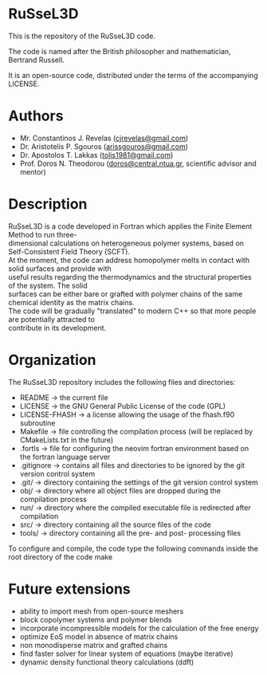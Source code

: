 # RuSseL3D
This is the repository of the RuSseL3D code.

The code is named after the British philosopher and mathematician, Bertrand Russell.

It is an open-source code, distributed under the terms of the accompanying LICENSE.

# Authors
- Mr. Constantinos J. Revelas (cjrevelas@gmail.com)
- Dr. Aristotelis P. Sgouros (arissgouros@gmail.com)
- Dr. Apostolos T. Lakkas (tolis1981@gmail.com)
- Prof. Doros N. Theodorou (doros@central.ntua.gr, scientific advisor and mentor)

# Description
RuSseL3D is a code developed in Fortran which applies the Finite Element Method to run three-\
dimensional calculations on heterogeneous polymer systems, based on Self-Consistent Field Theory (SCFT).\
At the moment, the code can address homopolymer melts in contact with solid surfaces and provide with\
useful results regarding the thermodynamics and the structural properties of the system. The solid\
surfaces can be either bare or grafted with polymer chains of the same chemical identity as the matrix chains.\
The code will be gradually "translated" to modern C++ so that more people are potentially attracted to\
contribute in its development.

# Organization
The RuSseL3D repository includes the following files and directories:
 - README        -> the current file
 - LICENSE       -> the GNU General Public License of the code (GPL)
 - LICENSE-FHASH -> a license allowing the usage of the fhash.f90 subroutine
 - Makefile      -> file controlling the compilation process (will be replaced by CMakeLists.txt in the future)
 - .fortls       -> file for configuring the neovim fortran environment based on the fortran language server
 - .gitignore    -> contains all files and directories to be ignored by the git version control system
 - .git/         -> directory containing the settings of the git version control system
 - obj/          -> directory where all object files are dropped during the compilation process
 - run/          -> directory where the compiled executable file is redirected after compilation
 - src/          -> directory containing all the source files of the code
 - tools/        -> directory containing all the pre- and post- processing files

To configure and compile, the code type the following commands inside the root directory of the code
    make

# Future extensions
 - ability to import mesh from open-source meshers
 - block copolymer systems and polymer blends
 - incorporate incompressible models for the calculation of the free energy
 - optimize EoS model in absence of matrix chains
 - non monodisperse matrix and grafted chains
 - find faster solver for linear system of equations (maybe iterative)
 - dynamic density functional theory calculations (ddft)
